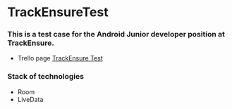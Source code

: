 # TrackEnsureTest
### This is a test case for the Android Junior developer position at TrackEnsure.
- Trello page [TrackEnsure Test](https://trello.com/b/WyIa4h1m)
### Stack of technologies
+ Room
+ LiveData
